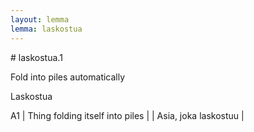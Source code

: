 ```yaml
---
layout: lemma
lemma: laskostua
---
```


<div class="sense">
# <span class="sensename">laskostua.1</span>

<span class="description">Fold into piles automatically</span>

<span class="description">Laskostua</span>

A1 | Thing folding itself into piles |   | Asia, joka laskostuu |  

</div>

